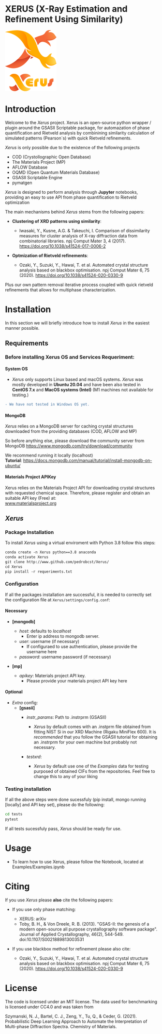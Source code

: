 


XERUS (X-Ray Estimation and Refinement Using Similarity)
========================================================
![img](img/g163.png)

Introduction
============
Welcome to the _Xerus_ project. Xerus is an open-source python wrapper / plugin around the GSASII Scriptable package,
for automazation of phase quantification and Rietveld analysis by combinining similarity calculation of simulated patterns
(Pearson`s) with quick Rietveld refinements.

_Xerus_ is only possible due to the existence of the following projects
* COD (Crystollographic Open Database)
* The Materials Project (MP)
* AFLOW Database
* OQMD (Open Quantum Materials Database)  
* GSASII Scriptable Engine
* pymatgen

_Xerus_ is designed to perform analysis through __Jupyter__ notebooks, providing an easy to use API from phase quantification to Rietveld optimization

The main mechanisms behind _Xerus_ stems from the following papers:

* __Clustering of XRD patterns using similarity__:
    * Iwasaki, Y., Kusne, A.G. & Takeuchi, I. Comparison of dissimilarity measures for cluster analysis of X-ray diffraction data from combinatorial libraries. npj Comput Mater 3, 4 (2017). https://doi.org/10.1038/s41524-017-0006-2

* __Optmization of Rietveld refinements__:
    * Ozaki, Y., Suzuki, Y., Hawai, T. et al. Automated crystal structure analysis based on blackbox optimisation. npj Comput Mater 6, 75 (2020). https://doi.org/10.1038/s41524-020-0330-9

Plus our own pattern removal iterative process coupled with quick rietveld refinements that allows for multiphase characterization.


Installation
============

In this section we will briefly introduce how to install _Xerus_ in the easiest manner possible.
## Requirements
### Before installing Xerus OS and Services Requeriment:
#### System OS
* _Xerus_ only supports Linux based and macOS systems.
_Xerus_ was mostly developed in __Ubuntu 20.04__ and have been also tested in __CentOS 7.x__ and __MacOS systems (Intel)__ (M1 machines not available for testing.)
```diff
- We have not tested in Windows OS yet.
```
#### MongoDB
_Xerus_ relies on a MongoDB server for caching crystal structures downloaded from the providing databases (COD, AFLOW and MP)

So before anything else, please download the community server from MongoDB 
https://www.mongodb.com/try/download/community

We recommend running it locally (localhost) \
__Tutorial__: https://docs.mongodb.com/manual/tutorial/install-mongodb-on-ubuntu/

#### Materials Project APIKey
Xerus relies on the Materials Project API for downloading crystal structures with requested chemical space.
Therefore, please register and obtain an suitable API key (Free) at: \
www.materialsproject.org
## _Xerus_
### Package Installation
To install _Xerus_ using a virtual enviroment with Python 3.8 follow this steps:

```
conda create -n Xerus python==3.8 anaconda
conda activate Xerus
git clone http://www.github.com/pedrobcst/Xerus/
cd Xerus
pip install -r requeriments.txt
```


### Configuration

If all the packages installation are successful, it is needed to correctly set the configuration file at `Xerus/settings/config.conf`:

#### Necessary
* __[mongodb]__
  * _host_: defaults to _localhost_
    * Enter ip address to mongodb server.
  * _user_: username (if necessary)
    * If configuraed to use authentication, please provide the username here
  * _password_: username password (if necessary)
    
* __[mp]__
  * _apikey_: Materials project API key.
    * Please provide your materials project API key here
  
#### Optional
* _Extra_ config:
  * __[gsasii]__ 
    * _instr_params_: Path to .instrprm (GSASII)
      * _Xerus_ by default comes with an .instprm file obtained from fitting NIST Si in our XRD Machine (Rigaku MiniFlex 600).
  It is _recommended_ that you follow the GSASII tutorial for obtaining an .instrprm for your own machine but probably not necessary.
      
    * _testxrd_: 
      * _Xerus_ by default use one of the _Examples_ data for testing purposed of obtained CIFs from the repositories. Feel free to change this to any of your liking

### Testing installation

If all the above steps were done sucessfuly (pip install, mongo running [locally] and API key set),
please do the following:
```bash
cd tests
pytest
```
If all tests sucessfuly pass, _Xerus_ should be ready for use.

# Usage

- To learn how to use Xerus, please follow the Notebook, located at Examples/Examples.ipynb

# Citing
If you use _Xerus_ please __also__ cite the following papers:

* If you use only phase matching:
  * XERUS: arXiv
  * Toby, B. H., & Von Dreele, R. B. (2013). "GSAS-II: the genesis of a modern open-source all purpose crystallography software package". Journal of Applied Crystallography, 46(2), 544-549. ​doi:10.1107/S0021889813003531


* If you use blackbox method for refinement please also cite:
  * Ozaki, Y., Suzuki, Y., Hawai, T. et al. Automated crystal structure analysis based on blackbox optimisation. npj Comput Mater 6, 75 (2020). https://doi.org/10.1038/s41524-020-0330-9

# License
The code is licensed under an MIT license.
The data used for benchmarking is licensed under CC4.0 and was taken from

Szymanski, N. J., Bartel, C. J., Zeng, Y., Tu, Q., & Ceder, G. (2021). Probabilistic Deep Learning Approach to Automate the Interpretation of Multi-phase Diffraction Spectra. Chemistry of Materials.

